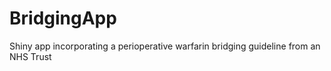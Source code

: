 # BridgingApp
Shiny app incorporating a perioperative warfarin bridging guideline from an NHS Trust
